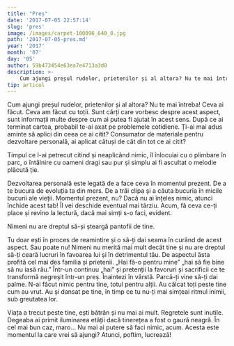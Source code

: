 ```yaml
---
title: "Preș"
date: '2017-07-05 22:57:14'
slug: 'pres'
image: /images/carpet-100096_640_0.jpg
path: '2017-07-05-pres.md'
year: '2017'
month: '07'
day: '05'
author: 59b473454e63ea7e4713a3d0
description: >-
    Cum ajungi preșul rudelor, prietenilor și al altora? Nu te mai întreba! Ceva ai făcut. Ceva am făcut cu toții. Sunt cărți care vorbesc despre acest aspect, sunt informații multe despre cum ai putea fi
tip: articol
---
```

<div class="kg-card-markdown"><p>Cum ajungi preșul rudelor, prietenilor și al altora? Nu te mai întreba! Ceva ai făcut. Ceva am făcut cu toții. Sunt cărți care vorbesc despre acest aspect, sunt informații multe despre cum ai putea fi ajutat în acest sens. După ce ai terminat cartea,  probabil te-ai axat pe problemele cotidiene. Ți-ai mai adus aminte să aplici din ceea ce ai citit? Consumator de materiale pentru dezvoltare personală, ai aplicat câtuși de cât din tot ce ai citit?</p>
<p>Timpul ce l-ai petrecut citind și neaplicând nimic, îl înlocuiai cu o plimbare în parc, o întâlnire cu oameni dragi sau pur și simplu ai fi ascultat o melodie plăcută ție.</p>
<p>Dezvoltarea personală este legată de a face ceva în momentul prezent. De a te bucura de evoluția ta din mers. De a trăi clipa și a căuta bucuria în micile bucurii ale vieții. Momentul prezent, nu? Dacă nu ai înțeles nimic, atunci închide acest tab! Îl vei deschide eventual mai târziu. Acum, fă ceva ce-ți place și revino la lectură, dacă mai simți s-o faci, evident.</p>
<p>Nimeni nu are dreptul să-și șteargă pantofii de tine.</p>
<p>Tu doar ești în proces de reamintire și o să-ți dai seama în curând de acest aspect. Sau poate nu! Nimeni nu merită mai mult decât tine și nu are dreptul să-ți ceară lucruri în favoarea lui și în detrimentul tău. De aspectul ăsta profită cel mai des familia și prietenii. „Hai fă-o pentru mine” „hai să fie bine să nu iasă rău.” Într-un continuu „hai” și pretenții la favoruri și sacrificii ce te transformă negreșit într-un preș. Înaintezi în vârstă. Parcă-ți vine să-ți dai palme. N-ai făcut nimic pentru tine, totul pentru alții. Au călcat toți peste tine cum au vrut. Au și dansat pe tine, în timp ce tu nu-ți mai simțeai ritmul inimii, sub greutatea lor.</p>
<p>Viața a trecut peste tine, ești bătrân și nu mai ai mult. Regretele sunt inutile. Degeaba ai primit iluminarea etății dacă tinerețea a fost o gaură neagră. În cel mai bun caz, maro… Nu mai ai putere să faci nimic, acum. Acesta este momentul la care vrei să ajungi? Atunci, poftim, lucrează!</p>
</div>
    
